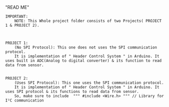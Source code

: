 
"READ ME"

	IMPORTANT:  
		NOTE: This Whole project folder consists of two Projects( PROJECT 1 & PROJECT 2).



	PROJECT 1:
		(No SPI Protocol): This one does not uses the SPI communication protocol. 
		It is implementation of " Header Control System " in Arduino. It uses built in ADC(Analog to digital converter) & its function to read data from sensor.


	PROJECT 2:
		(Uses SPI Protocol): This one uses the SPI communication protocol. 
		It is implementation of " Header Control System " in Arduino. It uses SPI protocol & its functions to read data from sensor.
  		So, make sure to include  """ #include <Wire.h> """ // Library for I²C communication
